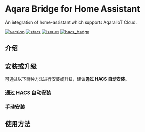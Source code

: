 # Aqara Bridge for Home Assistant

An integration of home-assistant which supports Aqara IoT Cloud.

[![version](https://img.shields.io/github/manifest-json/v/angeljanne/aqara_bridge?filename=custom_components%2Faqara_bridge%2Fmanifest.json)](https://github.com/angeljanne/aqara_bridge/releases/latest) [![stars](https://img.shields.io/github/stars/angeljanne/aqara_bridge)](https://github.com/angeljanne/aqara_bridge/stargazers) [![issues](https://img.shields.io/github/issues/angeljanne/aqara_bridge)](https://github.com/angeljanne/aqara_bridge/issues) [![hacs_badge](https://img.shields.io/badge/HACS-Custom-blue.svg)](https://github.com/hacs/integration)

## 介绍

## 安装或升级

可通过以下两种方法进行安装或升级，建议**通过 HACS 自动安装**。

### 通过 HACS 自动安装

### 手动安装

## 使用方法
